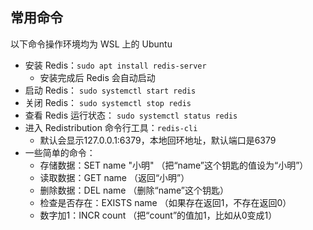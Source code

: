 ## 常用命令

以下命令操作环境均为 WSL 上的 Ubuntu

* 安装 Redis：`sudo apt install redis-server`
    * 安装完成后 Redis 会自动启动
* 启动 Redis： `sudo systemctl start redis`
* 关闭 Redis： `sudo systemctl stop redis`
* 查看 Redis 运行状态： `sudo systemctl status redis`
* 进入 Redistribution 命令行工具：`redis-cli`
    * 默认会显示127.0.0.1:6379，本地回环地址，默认端口是6379
* 一些简单的命令：
    * 存储数据：SET name "小明" （把“name”这个钥匙的值设为“小明”）
    * 读取数据：GET name （返回“小明”）
    * 删除数据：DEL name （删除“name”这个钥匙）
    * 检查是否存在：EXISTS name （如果存在返回1，不存在返回0）
    * 数字加1：INCR count （把“count”的值加1，比如从0变成1）